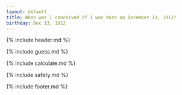 ```yaml
---
layout: default
title: When was I conceived if I was born on December 13, 1912?
birthday: Dec 13, 1912
---
```


{% include header.md %}

{% include guess.md %}

{% include calculate.md %}

{% include safety.md %}

{% include footer.md %}



